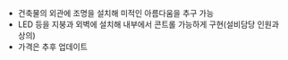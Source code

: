 - 건축물의 외관에 조명을 설치해 미적인 아름다움을 추구 가능
- LED 등을 지붕과 외벽에 설치해 내부에서 콘트롤 가능하게 구현(설비담당 인원과 상의)
- 가격은 추후 업데이트 